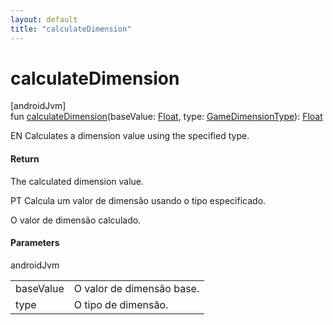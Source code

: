 ```yaml
---
layout: default
title: "calculateDimension"
---
```


# calculateDimension

[androidJvm]\
fun [calculateDimension](calculate-dimension.md)(baseValue: [Float](https://kotlinlang.org/api/core/kotlin-stdlib/kotlin/-float/index.html), type: [GameDimensionType](../-game-dimension-type/index.md)): [Float](https://kotlinlang.org/api/core/kotlin-stdlib/kotlin/-float/index.html)

EN Calculates a dimension value using the specified type.

#### Return

The calculated dimension value.

PT Calcula um valor de dimensão usando o tipo especificado.

O valor de dimensão calculado.

#### Parameters

androidJvm

| | |
|---|---|
| baseValue | O valor de dimensão base. |
| type | O tipo de dimensão. |